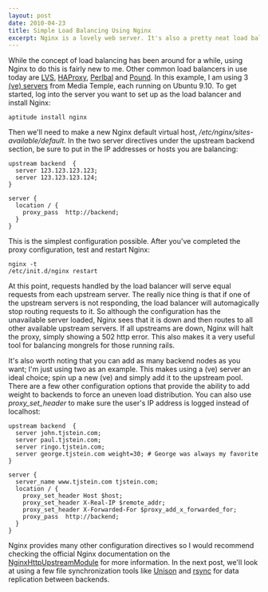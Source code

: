 ```yaml
---
layout: post
date: 2010-04-23
title: Simple Load Balancing Using Nginx
excerpt: Nginx is a lovely web server. It's also a pretty neat load balancer too.
---
```

While the concept of load balancing has been around for a while, using Nginx to do this is fairly new to me. Other common load balancers in use today are <a title="LVS" href="http://www.linuxvirtualserver.org/" target="_blank">LVS</a>, <a title="HAProxy" href="http://haproxy.1wt.eu/" target="_blank">HAProxy</a>, <a title="Perlbal" href="http://www.danga.com/perlbal/" target="_blank">Perlbal</a> and <a title="Pound" href="http://www.apsis.ch/pound/" target="_blank">Pound</a>. In this example, I am using 3 <a href="http://www.mediatemple.net/webhosting/ve/" target="_new">(ve) servers</a> from Media Temple, each running on Ubuntu 9.10. To get started, log into the server you want to set up as the load balancer and install Nginx:

<pre><code>aptitude install nginx</code></pre>

Then we'll need to make a new Nginx default virtual host, <em>/etc/nginx/sites-available/default</em>. In the two server directives under the upstream backend section, be sure to put in the IP addresses or hosts you are balancing:

<pre><code class="nginx">upstream backend  {
  server 123.123.123.123;
  server 123.123.123.124;
}

server {
  location / {
    proxy_pass  http://backend;
  }
}</code></pre>

This is the simplest configuration possible. After you've completed the proxy configuration, test and restart Nginx:

<pre><code>nginx -t
/etc/init.d/nginx restart</code></pre>

At this point, requests handled by the load balancer will serve equal requests from each upstream server. The really nice thing is that if one of the upstream servers is not responding, the load balancer will automagically stop routing requests to it. So although the configuration has the unavailable server loaded, Nginx sees that it is down and then routes to all other available upstream servers. If all upstreams are down, Nginx will halt the proxy, simply showing a 502 http error. This also makes it a very useful tool for balancing mongrels for those running rails.

It's also worth noting that you can add as many backend nodes as you want; I'm just using two as an example. This makes using a (ve) server an ideal choice; spin up a new (ve) and simply add it to the upstream pool. There are a few other configuration options that provide the ability to add weight to backends to force an uneven load distribution. You can also use <em>proxy_set_header</em> to make sure the user's IP address is logged instead of localhost:

<pre><code class="nginx">upstream backend  {
  server john.tjstein.com;
  server paul.tjstein.com;
  server ringo.tjstein.com;
  server george.tjstein.com weight=30; # George was always my favorite
}

server {
  server_name www.tjstein.com tjstein.com;
  location / {
    proxy_set_header Host $host;
    proxy_set_header X-Real-IP $remote_addr;
    proxy_set_header X-Forwarded-For $proxy_add_x_forwarded_for;
    proxy_pass  http://backend;
  }
}</code></pre>

Nginx provides many other configuration directives so I would recommend checking the official Nginx documentation on the <a href="http://wiki.nginx.org/NginxHttpUpstreamModule" target="_blank">NginxHttpUpstreamModule</a> for more information. In the next post, we'll look at using a few file synchronization tools like <a title="Unison" href="http://www.cis.upenn.edu/~bcpierce/unison/" target="_blank">Unison</a> and <a title="rsync" href="http://samba.anu.edu.au/rsync/" target="_blank">rsync</a> for data replication between backends.